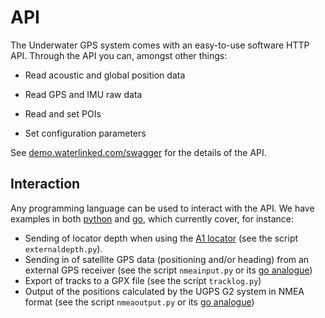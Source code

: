 # API

The Underwater GPS system comes with an easy-to-use software HTTP API. Through the API you can, amongst other things:

* Read acoustic and global position data

* Read GPS and IMU raw data

* Read and set POIs

* Set configuration parameters

See [demo.waterlinked.com/swagger](http://demo.waterlinked.com/swagger) for the details of the API.

## Interaction

Any programming language can be used to interact with the API. We have examples in both [python](https://github.com/waterlinked/examples) and [go](https://github.com/waterlinked/ugps-nmea-go), which currently cover, for instance:

* Sending of locator depth when using the [A1 locator](../locators/locator-a1) (see the script `externaldepth.py`).
* Sending in of satellite GPS data (positioning and/or heading) from an external GPS receiver (see the script `nmeainput.py` or its [go analogue](https://github.com/waterlinked/ugps-nmea-go))
* Export of tracks to a GPX file (see the script `tracklog.py`)
* Output of the positions calculated by the UGPS G2 system in NMEA format (see the script `nmeaoutput.py` or its [go analogue](https://github.com/waterlinked/ugps-nmea-go))
